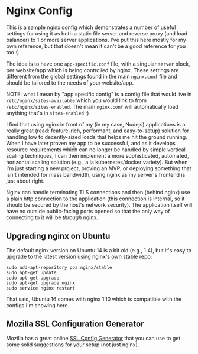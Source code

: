# Nginx Config

This is a sample nginx config which demonstrates a number of useful settings for
using it as both a static file server and reverse proxy (and load balancer) to
1 or more server applications. I've put this here mostly for my own reference,
but that doesn't mean it can't be a good reference for you too :)

The idea is to have one `app-specific.conf` file, with a singular `server`
block, per website/app which is being controlled by nginx. These settings are
different from the global settings found in the main `nginx.conf` file and
should be tailored to the needs of your website/app.

NOTE: what I mean by "app specific config" is a config file that would live in
`/etc/nginx/sites-available` which you would link to from
`/etc/nginx/sites-enabled`. The main `nginx.conf` will automatically load
anything that's in `sites-enabled` ;)

I find that using nginx in front of my (in my case, Nodejs) applications is a
really great (read: feature-rich, performant, and easy-to-setup) solution for
handling low to decently-sized loads that helps me hit the ground running. When
I have later proven my app to be successful, and as it develops resource
requirements  which can no longer be handled by simple vertical scaling
techniques, I can then implement a more sophisticated, automated, horizontal
scaling solution (e.g., a la kubernetes/docker variety). But when I'm just
starting a new project, proving an MVP, or deploying something that isn't
intended for mass bandwidth, using nginx as my server's frontend is just about
right.

Nginx can handle terminating TLS connections and then (behind nginx) use a plain
http connection to the application (this connection is internal, so it should be
secured by the host's network security). The application itself will have no
outside public-facing ports opened so that the only way of connecting to it will
be *through* nginx.

## Upgrading nginx on Ubuntu

The default nginx version on Ubuntu 14 is a bit old (e.g., 1.4), but it's easy
to upgrade to the latest version using nginx's own stable repo:

```
sudo add-apt-repository ppa:nginx/stable
sudo apt-get update
sudo apt-get upgrade
sudo apt-get upgrade nginx
sudo service nginx restart
```

That said, Ubuntu 16 comes with nginx 1.10 which is compatible with the configs
I'm showing here.

## Mozilla SSL Configuration Generator

Mozilla has a great online [SSL Config Generator](https://mozilla.github.io/server-side-tls/ssl-config-generator/)
that you can use to get some solid suggestions for your setup (not just nginx).
